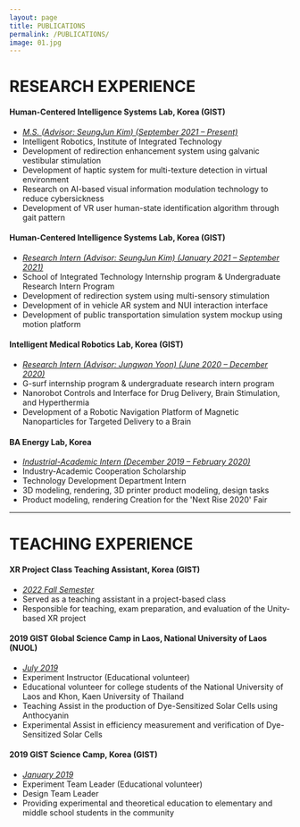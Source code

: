 ```yaml
---
layout: page
title: PUBLICATIONS
permalink: /PUBLICATIONS/
image: 01.jpg
---
```


# RESEARCH EXPERIENCE
#### Human-Centered Intelligence Systems Lab, Korea (GIST)
* <i><u>M.S. (Advisor: SeungJun Kim) (September 2021 – Present)</u></i><br />
* Intelligent Robotics, Institute of Integrated Technology<br />
* Development of redirection enhancement system using galvanic vestibular stimulation<br />
* Development of haptic system for multi-texture detection in virtual environment<br />
* Research on AI-based visual information modulation technology to reduce cybersickness<br />
* Development of VR user human-state identification algorithm through gait pattern

#### Human-Centered Intelligence Systems Lab, Korea (GIST)
* <i><u>Research Intern (Advisor: SeungJun Kim) (January 2021 – September 2021)</u></i><br />
* School of Integrated Technology Internship program & Undergraduate Research Intern Program<br />
* Development of redirection system using multi-sensory stimulation<br />
* Development of in vehicle AR system and NUI interaction interface<br />
* Development of public transportation simulation system mockup using motion platform

#### Intelligent Medical Robotics Lab, Korea (GIST)
* <i><u>Research Intern (Advisor: Jungwon Yoon) (June 2020 – December 2020)</u></i><br />
* G-surf internship program & undergraduate research intern program<br />
* Nanorobot Controls and Interface for Drug Delivery, Brain Stimulation, and Hyperthermia<br />
* Development of a Robotic Navigation Platform of Magnetic Nanoparticles for Targeted Delivery to a Brain

#### BA Energy Lab, Korea
* <i><u>Industrial-Academic Intern (December 2019 – February 2020)</u></i><br />
* Industry-Academic Cooperation Scholarship<br />
* Technology Development Department Intern<br />
* 3D modeling, rendering, 3D printer product modeling, design tasks<br />
* Product modeling, rendering Creation for the 'Next Rise 2020' Fair

***

# TEACHING EXPERIENCE
#### XR Project Class Teaching Assistant, Korea (GIST)
* <i><u>2022 Fall Semester</u></i><br />
* Served as a teaching assistant in a project-based class
* Responsible for teaching, exam preparation, and evaluation of the Unity-based XR project

#### 2019 GIST Global Science Camp in Laos, National University of Laos (NUOL)
* <i><u>July 2019</u></i><br />
* Experiment Instructor (Educational volunteer)
* Educational volunteer for college students of the National University of Laos and Khon, Kaen University of Thailand
* Teaching Assist in the production of Dye-Sensitized Solar Cells using Anthocyanin
* Experimental Assist in efficiency measurement and verification of Dye-Sensitized Solar Cells

#### 2019 GIST Science Camp, Korea (GIST)
* <i><u>January 2019</u></i><br />
* Experiment Team Leader (Educational volunteer)
* Design Team Leader
* Providing experimental and theoretical education to elementary and middle school students in the community